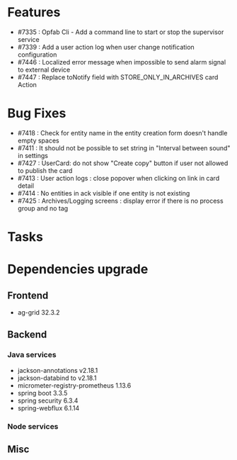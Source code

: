 
# Features
- #7335 : Opfab Cli - Add a command line to start or stop the supervisor service
- #7339 : Add a user action log when user change notification configuration
- #7446 : Localized error message when impossible to send alarm signal to external device
- #7447 : Replace toNotify field with STORE_ONLY_IN_ARCHIVES card Action

# Bug Fixes
- #7418 : Check for entity name in the entity creation form doesn't handle empty spaces
- #7411 : It should not be possible to set string in "Interval between sound" in settings
- #7427 : UserCard: do not show "Create copy" button if user not allowed to publish the card
- #7413 : User action logs : close popover when clicking on link in card detail
- #7414 : No entities in ack visible if one entity is not existing
- #7425 : Archives/Logging screens : display error if there is no process group and no tag

# Tasks


# Dependencies upgrade

## Frontend

- ag-grid 32.3.2
  
## Backend 

### Java services 

- jackson-annotations v2.18.1
- jackson-databind to v2.18.1
- micrometer-registry-prometheus 1.13.6
- spring boot 3.3.5
- spring security 6.3.4
- spring-webflux 6.1.14

### Node services


## Misc 






